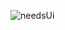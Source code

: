

![needsUi](https://user-images.githubusercontent.com/67703407/117502583-5a9e9280-af9d-11eb-8d43-d5cbc6ae5030.png)

